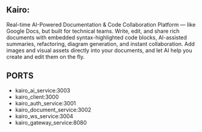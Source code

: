 ## Kairo:

Real-time AI-Powered Documentation & Code Collaboration Platform — like Google Docs, but built for technical teams. Write, edit, and share rich documents with embedded syntax-highlighted code blocks, AI-assisted summaries, refactoring, diagram generation, and instant collaboration. Add images and visual assets directly into your documents, and let AI help you create and edit them on the fly.

## PORTS

- kairo_ai_service:3003
- kairo_client:3000
- kairo_auth_service:3001
- kairo_document_service:3002
- kairo_ws_service:3004
- kairo_gateway_service:8080
